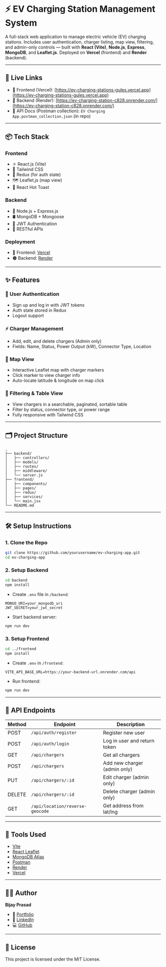 # ⚡ EV Charging Station Management System

A full-stack web application to manage electric vehicle (EV) charging stations. Includes user authentication, charger listing, map view, filtering, and admin-only controls — built with **React (Vite)**, **Node.js**, **Express**, **MongoDB**, and **Leaflet.js**. Deployed on **Vercel** (frontend) and **Render** (backend).

---

## 🚀 Live Links

- 🔗 Frontend (Vercel): [https://ev-charging-stations-gules.vercel.app](https://ev-charging-stations-gules.vercel.app)
- 🔗 Backend (Render): [https://ev-charging-station-c828.onrender.com/](https://ev-charging-station-c828.onrender.com/)
- 📄 API Docs (Postman collection): `EV Charging App.postman_collection.json` (in repo)

---

## 📦 Tech Stack

### Frontend
- ⚛️ React.js (Vite)
- 💨 Tailwind CSS
- 🔁 Redux (for auth state)
- 🗺️ Leaflet.js (map view)
- 🍞 React Hot Toast

### Backend
- 🧠 Node.js + Express.js
- 🛢 MongoDB + Mongoose
- 🔐 JWT Authentication
- 🧭 RESTful APIs

### Deployment
- 🔵 Frontend: [Vercel](https://vercel.com)
- 🟠 Backend: [Render](https://render.com)

---

## ✨ Features

### 👥 User Authentication
- Sign up and log in with JWT tokens
- Auth state stored in Redux
- Logout support

### ⚡ Charger Management
- Add, edit, and delete chargers (Admin only)
- Fields: Name, Status, Power Output (kW), Connector Type, Location

### 📍 Map View
- Interactive Leaflet map with charger markers
- Click marker to view charger info
- Auto-locate latitude & longitude on map click

### 🔎 Filtering & Table View
- View chargers in a searchable, paginated, sortable table
- Filter by status, connector type, or power range
- Fully responsive with Tailwind CSS

---

## 🗂 Project Structure

```
.
├── backend/
│   ├── controllers/
│   ├── models/
│   ├── routes/
│   ├── middleware/
│   └── server.js
├── frontend/
│   ├── components/
│   ├── pages/
│   ├── redux/
│   ├── services/
│   └── main.jsx
└── README.md
```

---

## 🛠 Setup Instructions

### 1. Clone the Repo
```bash
git clone https://github.com/yourusername/ev-charging-app.git
cd ev-charging-app
```

### 2. Setup Backend

```bash
cd backend
npm install
```

- Create `.env` file in `/backend`:

```env
MONGO_URI=your_mongodb_uri
JWT_SECRET=your_jwt_secret
```

- Start backend server:
```bash
npm run dev
```

### 3. Setup Frontend

```bash
cd ../frontend
npm install
```

- Create `.env` in `/frontend`:

```env
VITE_API_BASE_URL=https://your-backend-url.onrender.com/api
```

- Run frontend:
```bash
npm run dev
```

---

## 🧪 API Endpoints

| Method | Endpoint                     | Description                   |
|--------|------------------------------|-------------------------------|
| POST   | `/api/auth/register`         | Register new user             |
| POST   | `/api/auth/login`            | Log in user and return token  |
| GET    | `/api/chargers`              | Get all chargers              |
| POST   | `/api/chargers`              | Add new charger (admin only)  |
| PUT    | `/api/chargers/:id`          | Edit charger (admin only)     |
| DELETE | `/api/chargers/:id`          | Delete charger (admin only)   |
| GET    | `/api/location/reverse-geocode` | Get address from lat/lng  |

---

## 🧰 Tools Used

- [Vite](https://vitejs.dev/)
- [React Leaflet](https://react-leaflet.js.org/)
- [MongoDB Atlas](https://www.mongodb.com/cloud/atlas)
- [Postman](https://www.postman.com/)
- [Render](https://render.com/)
- [Vercel](https://vercel.com/)

---

## 🧑‍💻 Author

**Bijay Prasad**  
- 💼 [Portfolio](https://bijay-prasad.github.io/Portfolio)  
- 💬 [LinkedIn](https://www.linkedin.com/in/bijayprasad)  
- 💻 [GitHub](https://github.com/Bijay-Prasad)

---

## 📜 License

This project is licensed under the MIT License.